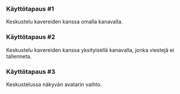 ### Käyttötapaus #1
Keskustelu kavereiden kanssa omalla kanavalla.

### Käyttötapaus #2
Keskustelu kavereiden kanssa yksityisellä kanavalla, jonka viestejä ei tallenneta.


### Käyttötapaus #3
Keskustelussa näkyvän avatarin vaihto.
